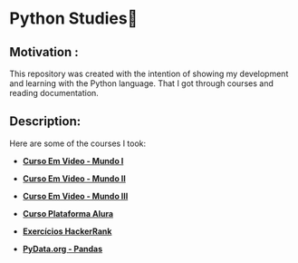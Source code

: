 # Python Studies📕

## Motivation :

This repository was created with the intention of showing my development and learning with the Python language. That I got through courses and reading documentation.

## Description: 

Here are some of the courses I took:

* **[Curso Em Video - Mundo I](https://github.com/Costajosue/public_knowledge_base/tree/main/Python/Curso%20em%20video%20-%20Mundo%20I)**

* **[Curso Em Video - Mundo II](https://github.com/Costajosue/public_knowledge_base/tree/main/Python/Curso%20em%20video%20-%20Mundo%20II)**

* **[Curso Em Video - Mundo III](https://github.com/Costajosue/public_knowledge_base/tree/main/Python/Curso%20em%20video%20-%20Mundo%20III)**

* **[Curso Plataforma Alura](https://github.com/Costajosue/public_knowledge_base/tree/main/Python/Alura%20-%20Python)**

* **[Exercícios HackerRank](https://github.com/Costajosue/public_knowledge_base/tree/main/Python/HackerRank%20-%20Python)**

* **[PyData.org - Pandas](https://github.com/Costajosue/public_knowledge_base/tree/main/Python/Alura%20-%20Python)**